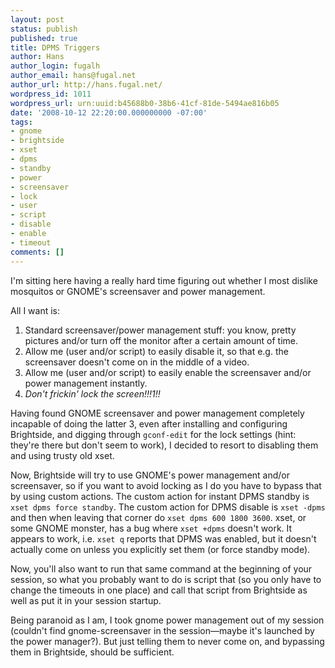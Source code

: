 ```yaml
---
layout: post
status: publish
published: true
title: DPMS Triggers
author: Hans
author_login: fugalh
author_email: hans@fugal.net
author_url: http://hans.fugal.net/
wordpress_id: 1011
wordpress_url: urn:uuid:b45688b0-38b6-41cf-81de-5494ae816b05
date: '2008-10-12 22:20:00.000000000 -07:00'
tags:
- gnome
- brightside
- xset
- dpms
- standby
- power
- screensaver
- lock
- user
- script
- disable
- enable
- timeout
comments: []
---
```

<p>I'm sitting here having a really hard time figuring out whether I most dislike mosquitos or GNOME's screensaver and power management.</p>

<p>All I want is:</p>

<ol>
<li>Standard screensaver/power management stuff: you know, pretty pictures and/or turn off the monitor after a certain amount of time.</li>
<li>Allow me (user and/or script) to easily disable it, so that e.g. the screensaver doesn't come on in the middle of a video.</li>
<li>Allow me (user and/or script) to easily enable the screensaver and/or power management instantly.</li>
<li><em>Don't frickin' lock the screen!!!1!!</em></li>
</ol>

<p>Having found GNOME screensaver and power management completely incapable of doing the latter 3, even after installing and configuring Brightside, and digging through <code>gconf-edit</code> for the lock settings (hint: they're there but don't seem to work), I decided to resort to disabling them and using trusty old xset.</p>

<p>Now, Brightside will try to use GNOME's power management and/or screensaver, so if you want to avoid locking as I do you have to bypass that by using custom actions. The custom action for instant DPMS standby is <code>xset dpms force standby</code>. The custom action for DPMS disable is <code>xset -dpms</code> and then when leaving that corner do <code>xset dpms 600 1800 3600</code>. xset, or some GNOME monster, has a bug where <code>xset +dpms</code> doesn't work. It appears to work, i.e. <code>xset q</code> reports that DPMS was enabled, but it doesn't actually come on unless you explicitly set them (or force standby mode).</p>

<p>Now, you'll also want to run that same command at the beginning of your session, so what you probably want to do is script that (so you only have to change the timeouts in one place) and call that script from Brightside as well as put it in your session startup.</p>

<p>Being paranoid as I am, I took gnome power management out of my session (couldn't find gnome-screensaver in the session—maybe it's launched by the power manager?). But just telling them to never come on, and bypassing them in Brightside, should be sufficient.</p>
